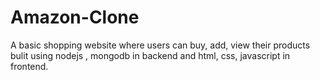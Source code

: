 # Amazon-Clone
A basic shopping website where users can buy, add, view their products bulit using nodejs , mongodb in backend and html, css, javascript in frontend.
